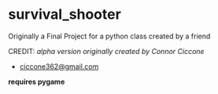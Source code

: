 # survival_shooter
Originally a Final Project for a python class created by a friend

CREDIT:
*alpha version originally created by Connor Ciccone*
- ciccone362@gmail.com

**requires pygame**
